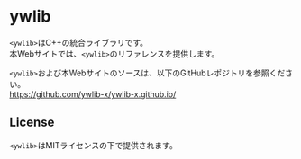 # ywlib

`<ywlib>`はC++の統合ライブラリです。<br>
本Webサイトでは、`<ywlib>`のリファレンスを提供します。<br>

`<ywlib>`および本Webサイトのソースは、以下のGitHubレポジトリを参照ください。<br>
https://github.com/ywlib-x/ywlib-x.github.io/


## License

`<ywlib>`はMITライセンスの下で提供されます。

